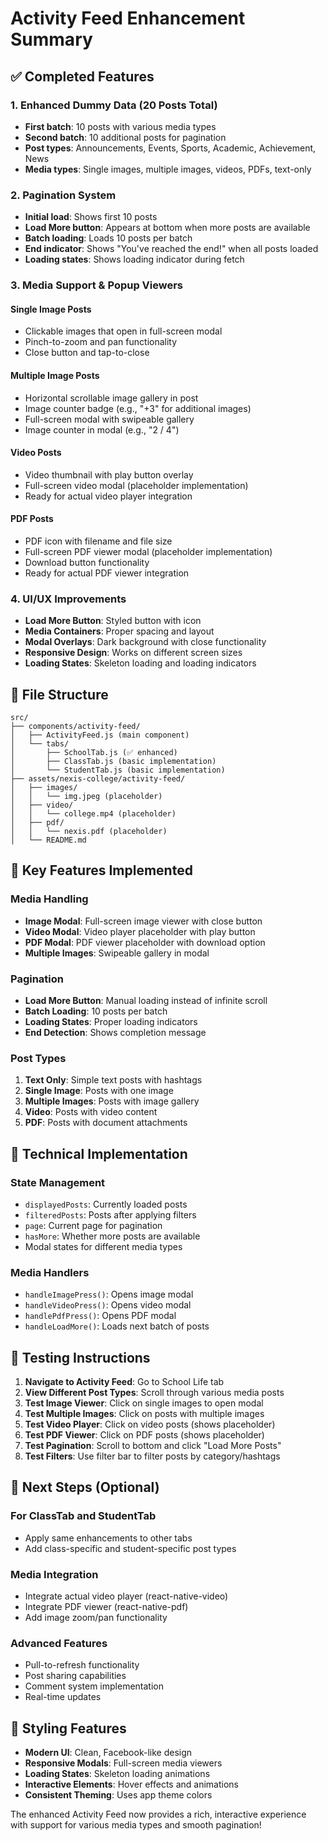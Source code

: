 # Activity Feed Enhancement Summary

## ✅ Completed Features

### 1. Enhanced Dummy Data (20 Posts Total)
- **First batch**: 10 posts with various media types
- **Second batch**: 10 additional posts for pagination
- **Post types**: Announcements, Events, Sports, Academic, Achievement, News
- **Media types**: Single images, multiple images, videos, PDFs, text-only

### 2. Pagination System
- **Initial load**: Shows first 10 posts
- **Load More button**: Appears at bottom when more posts are available
- **Batch loading**: Loads 10 posts per batch
- **End indicator**: Shows "You've reached the end!" when all posts loaded
- **Loading states**: Shows loading indicator during fetch

### 3. Media Support & Popup Viewers

#### Single Image Posts
- Clickable images that open in full-screen modal
- Pinch-to-zoom and pan functionality
- Close button and tap-to-close

#### Multiple Image Posts  
- Horizontal scrollable image gallery in post
- Image counter badge (e.g., "+3" for additional images)
- Full-screen modal with swipeable gallery
- Image counter in modal (e.g., "2 / 4")

#### Video Posts
- Video thumbnail with play button overlay
- Full-screen video modal (placeholder implementation)
- Ready for actual video player integration

#### PDF Posts
- PDF icon with filename and file size
- Full-screen PDF viewer modal (placeholder implementation)
- Download button functionality
- Ready for actual PDF viewer integration

### 4. UI/UX Improvements
- **Load More Button**: Styled button with icon
- **Media Containers**: Proper spacing and layout
- **Modal Overlays**: Dark background with close functionality
- **Responsive Design**: Works on different screen sizes
- **Loading States**: Skeleton loading and loading indicators

## 📁 File Structure

```
src/
├── components/activity-feed/
│   ├── ActivityFeed.js (main component)
│   └── tabs/
│       ├── SchoolTab.js (✅ enhanced)
│       ├── ClassTab.js (basic implementation)
│       └── StudentTab.js (basic implementation)
├── assets/nexis-college/activity-feed/
│   ├── images/
│   │   └── img.jpeg (placeholder)
│   ├── video/
│   │   └── college.mp4 (placeholder)
│   ├── pdf/
│   │   └── nexis.pdf (placeholder)
│   └── README.md
```

## 🎯 Key Features Implemented

### Media Handling
- **Image Modal**: Full-screen image viewer with close button
- **Video Modal**: Video player placeholder with play button
- **PDF Modal**: PDF viewer placeholder with download option
- **Multiple Images**: Swipeable gallery in modal

### Pagination
- **Load More Button**: Manual loading instead of infinite scroll
- **Batch Loading**: 10 posts per batch
- **Loading States**: Proper loading indicators
- **End Detection**: Shows completion message

### Post Types
1. **Text Only**: Simple text posts with hashtags
2. **Single Image**: Posts with one image
3. **Multiple Images**: Posts with image gallery
4. **Video**: Posts with video content
5. **PDF**: Posts with document attachments

## 🔧 Technical Implementation

### State Management
- `displayedPosts`: Currently loaded posts
- `filteredPosts`: Posts after applying filters
- `page`: Current page for pagination
- `hasMore`: Whether more posts are available
- Modal states for different media types

### Media Handlers
- `handleImagePress()`: Opens image modal
- `handleVideoPress()`: Opens video modal  
- `handlePdfPress()`: Opens PDF modal
- `handleLoadMore()`: Loads next batch of posts

## 🚀 Testing Instructions

1. **Navigate to Activity Feed**: Go to School Life tab
2. **View Different Post Types**: Scroll through various media posts
3. **Test Image Viewer**: Click on single images to open modal
4. **Test Multiple Images**: Click on posts with multiple images
5. **Test Video Player**: Click on video posts (shows placeholder)
6. **Test PDF Viewer**: Click on PDF posts (shows placeholder)
7. **Test Pagination**: Scroll to bottom and click "Load More Posts"
8. **Test Filters**: Use filter bar to filter posts by category/hashtags

## 📝 Next Steps (Optional)

### For ClassTab and StudentTab
- Apply same enhancements to other tabs
- Add class-specific and student-specific post types

### Media Integration
- Integrate actual video player (react-native-video)
- Integrate PDF viewer (react-native-pdf)
- Add image zoom/pan functionality

### Advanced Features
- Pull-to-refresh functionality
- Post sharing capabilities
- Comment system implementation
- Real-time updates

## 🎨 Styling Features

- **Modern UI**: Clean, Facebook-like design
- **Responsive Modals**: Full-screen media viewers
- **Loading States**: Skeleton loading animations
- **Interactive Elements**: Hover effects and animations
- **Consistent Theming**: Uses app theme colors

The enhanced Activity Feed now provides a rich, interactive experience with support for various media types and smooth pagination!

